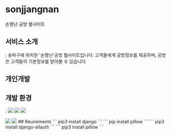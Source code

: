 # sonjjangnan
손짱난 공방 웹사이트

## 서비스 소개
: 송파구에 위치한 '손짱난'공방 웹사이트입니다. 고객들에게 공방정보를 제공하며, 공방은 고객들의 기본정보를 받아볼 수 있습니다

## 개인개발

## 개발 환경
:<span>
<img src="https://img.shields.io/badge/Django-092E20?style=flat-square&logo=Django&logoColor=white"/>
<img src="https://img.shields.io/badge/Python-3776AB?style=flat-square&logo=Python&logoColor=white"/>
<img src="https://img.shields.io/badge/HTML5-E34F26?style=flat-square&logo=HTML5&logoColor=white"/>

<img src="https://img.shields.io/badge/CSS3-1572B6?style=flat-square&logo=CSS3&logoColor=white"/>
 <img src="https://img.shields.io/badge/JavaScript-F7DF1E?style=flat-square&logo=JavaScript&logoColor=white"/>
</span>
## Reuirements
```
pip3 install django
```
```
pip install pillow
```
```
pip3 install django-allauth
```
```
pip3 install pillow
```
